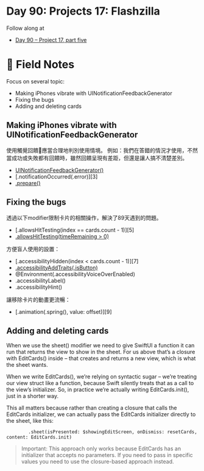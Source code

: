 # Day 90: Projects 17: Flashzilla

Follow along at 
- [Day 90 – Project 17, part five][1]

# 📒 Field Notes

Focus on several topic:
- Making iPhones vibrate with UINotificationFeedbackGenerator
- Fixing the bugs
- Adding and deleting cards
 
 
## Making iPhones vibrate with UINotificationFeedbackGenerator
使用觸覺回饋應當合理地判別使用情境。
例如：我們在答錯的情況才使用，不然當成功或失敗都有回饋時，雖然回饋呈現有差距，但還是讓人搞不清楚差別。
- [UINotificationFeedbackGenerator()][2]
- [.notificationOccurred(.error)][3]
- [.prepare()][4]


## Fixing the bugs
透過以下modifier限制卡片的相關操作，解決了89天遇到的問題。
- [.allowsHitTesting(index == cards.count - 1)][5]
- [.allowsHitTesting(timeRemaining > 0)][6]

方便盲人使用的設置：
- [.accessibilityHidden(index < cards.count - 1)][7]
- [.accessibilityAddTraits(.isButton)][8]
- @Environment(\.accessibilityVoiceOverEnabled)
- .accessibilityLabel()
- .accessibilityHint()

讓移除卡片的動畫更流暢：
- [.animation(.spring(), value: offset)][9]


## Adding and deleting cards

When we use the sheet() modifier we need to give SwiftUI a function it can run that returns the view to show in the sheet. For us above that’s a closure with EditCards() inside – that creates and returns a new view, which is what the sheet wants.

When we write EditCards(), we’re relying on syntactic sugar – we’re treating our view struct like a function, because Swift silently treats that as a call to the view’s initializer. So, in practice we’re actually writing EditCards.init(), just in a shorter way.

This all matters because rather than creating a closure that calls the EditCards initializer, we can actually pass the EditCards initializer directly to the sheet, like this:

            .sheet(isPresented: $showingEditScreen, onDismiss: resetCards, content: EditCards.init)

>Important: This approach only works because EditCards has an initializer that accepts no parameters. If you need to pass in specific values you need to use the closure-based approach instead.



[1]: https://www.hackingwithswift.com/100/swiftui/90
[2]: 
[3]: 
[4]: 
[5]: 
[6]: 
[7]: 
[8]: 
[9]:
